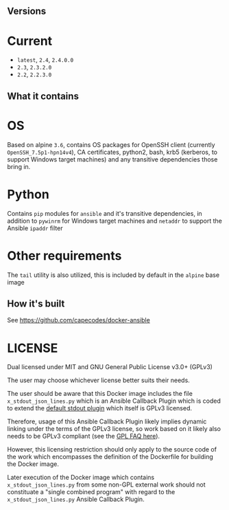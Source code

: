 ## Versions

# Current
* `latest`, `2.4`, `2.4.0.0`
* `2.3`, `2.3.2.0`
* `2.2`, `2.2.3.0`

## What it contains

# OS
Based on alpine `3.6`, contains OS packages for OpenSSH client (currently `OpenSSH_7.5p1-hpn14v4`), CA certificates, python2, bash, krb5 (kerberos, to support Windows target machines) and any transitive dependencies those bring in.

# Python
Contains `pip` modules for `ansible` and it's transitive dependencies, in addition to `pywinrm` for Windows target machines and `netaddr` to support the Ansible `ipaddr` filter

# Other requirements
The `tail` utility is also utilized, this is included by default in the `alpine` base image

## How it's built
See https://github.com/capecodes/docker-ansible

# LICENSE
Dual licensed under MIT and GNU General Public License v3.0+ (GPLv3)

The user may choose whichever license better suits their needs.

The user should be aware that this Docker image includes the file `x_stdout_json_lines.py` which is an Ansible Callback Plugin which is coded to extend the [default stdout plugin](https://github.com/ansible/ansible/blob/stable-2.4/lib/ansible/plugins/callback/default.py) which itself is GPLv3 licensed.

Therefore, usage of this Ansible Callback Plugin likely implies dynamic linking under the terms of the GPLv3 license, so work based on it likely also needs to be GPLv3 compliant (see the [GPL FAQ here](https://www.gnu.org/licenses/gpl-faq.en.html#GPLStaticVsDynamic)).

However, this licensing restriction should only apply to the source code of the work which encompasses the definition of the Dockerfile for building the Docker image.

Later execution of the Docker image which contains `x_stdout_json_lines.py` from some non-GPL external work should not constituate a "single combined program" with regard to the `x_stdout_json_lines.py` Ansible Callback Plugin.